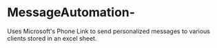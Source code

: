 # MessageAutomation-
Uses Microsoft's Phone Link to send personalized messages to various clients stored in an excel sheet. 
